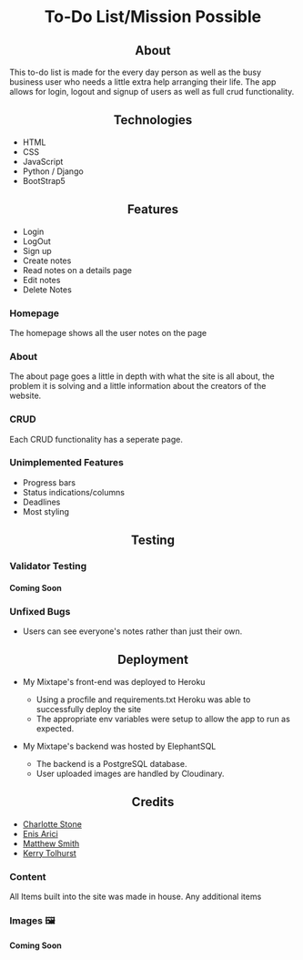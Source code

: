 <h1 align="center">To-Do List/Mission Possible</h1>

<h2 align="center">About</h2>

This to-do list is made for the every day person as well as the busy business user who needs a little extra help arranging their life. The app allows for login, logout and signup of users as well as full crud functionality.

<h2 align="center">Technologies</h2>

- HTML
- CSS
- JavaScript
- Python / Django
- BootStrap5
  
<h2 align="center">Features</h2>

- Login
- LogOut
- Sign up
- Create notes
- Read notes on a details page
- Edit notes
- Delete Notes

### Homepage 

The homepage shows all the user notes on the page

### About

The about page goes a little in depth with what the site is all about, the problem it is solving and a little information about the creators of the website.

### CRUD

Each CRUD functionality has a seperate page.

### Unimplemented Features

- Progress bars
- Status indications/columns
- Deadlines
- Most styling

<h2 align="center">Testing</h2>

### Validator Testing
#### Coming Soon

### Unfixed Bugs

- Users can see everyone's notes rather than just their own.

<h2 align="center">Deployment</h2>

- My Mixtape's front-end was deployed to Heroku
  - Using a procfile and requirements.txt Heroku was able to successfully deploy the site
  - The appropriate env variables were setup to allow the app to run as expected.

- My Mixtape's backend was hosted by ElephantSQL
  - The backend is a PostgreSQL database.
  - User uploaded images are handled by Cloudinary.

<h2 align="center">Credits</h2>

- [Charlotte Stone](https://github.com/Terafora)
- [Enis Arici](https://github.com/Ennie0906)
- [Matthew Smith](https://github.com/Coding-MS)
- [Kerry Tolhurst](https://github.com/TolhurstTech)

### Content

All Items built into the site was made in house. Any additional items 

### Images 🖼️
#### Coming Soon
